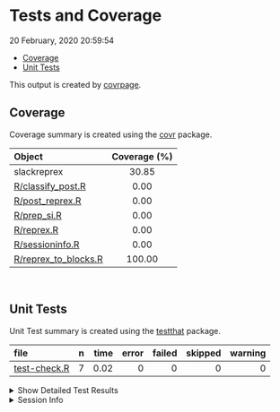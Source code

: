 Tests and Coverage
================
20 February, 2020 20:59:54

  - [Coverage](#coverage)
  - [Unit Tests](#unit-tests)

This output is created by
[covrpage](https://github.com/metrumresearchgroup/covrpage).

## Coverage

Coverage summary is created using the
[covr](https://github.com/r-lib/covr) package.

| Object                                            | Coverage (%) |
| :------------------------------------------------ | :----------: |
| slackreprex                                       |    30.85     |
| [R/classify\_post.R](../R/classify_post.R)        |     0.00     |
| [R/post\_reprex.R](../R/post_reprex.R)            |     0.00     |
| [R/prep\_si.R](../R/prep_si.R)                    |     0.00     |
| [R/reprex.R](../R/reprex.R)                       |     0.00     |
| [R/sessioninfo.R](../R/sessioninfo.R)             |     0.00     |
| [R/reprex\_to\_blocks.R](../R/reprex_to_blocks.R) |    100.00    |

<br>

## Unit Tests

Unit Test summary is created using the
[testthat](https://github.com/r-lib/testthat) package.

| file                                  | n | time | error | failed | skipped | warning |
| :------------------------------------ | -: | ---: | ----: | -----: | ------: | ------: |
| [test-check.R](testthat/test-check.R) | 7 | 0.02 |     0 |      0 |       0 |       0 |

<details closed>

<summary> Show Detailed Test Results </summary>

| file                                      | context          | test                  | status | n |  time |
| :---------------------------------------- | :--------------- | :-------------------- | :----- | -: | ----: |
| [test-check.R](testthat/test-check.R#L29) | reprex to blocks | class: no\_fig        | PASS   | 1 | 0.016 |
| [test-check.R](testthat/test-check.R#L33) | reprex to blocks | class: err            | PASS   | 1 | 0.001 |
| [test-check.R](testthat/test-check.R#L37) | reprex to blocks | class: fig            | PASS   | 1 | 0.001 |
| [test-check.R](testthat/test-check.R#L45) | reprex to blocks | element type: no\_fig | PASS   | 1 | 0.001 |
| [test-check.R](testthat/test-check.R#L49) | reprex to blocks | element type: err     | PASS   | 1 | 0.000 |
| [test-check.R](testthat/test-check.R#L53) | reprex to blocks | element type: err emo | PASS   | 1 | 0.000 |
| [test-check.R](testthat/test-check.R#L57) | reprex to blocks | element type: fig     | PASS   | 1 | 0.001 |

</details>

<details>

<summary> Session Info </summary>

| Field    | Value                               |
| :------- | :---------------------------------- |
| Version  | R version 3.6.1 (2019-07-05)        |
| Platform | x86\_64-apple-darwin15.6.0 (64-bit) |
| Running  | macOS Mojave 10.14.5                |
| Language | en\_US                              |
| Timezone | America/New\_York                   |

| Package  | Version |
| :------- | :------ |
| testthat | 2.2.1   |
| covr     | 3.3.0   |
| covrpage | 0.0.70  |

</details>

<!--- Final Status : pass --->
